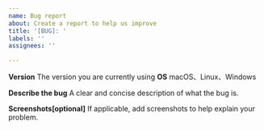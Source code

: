 ```yaml
---
name: Bug report
about: Create a report to help us improve
title: '[BUG]: '
labels: ''
assignees: ''

---
```


**Version**
The version you are currently using
**OS**
macOS、Linux、Windows

**Describe the bug**
A clear and concise description of what the bug is.

**Screenshots[optional]**
If applicable, add screenshots to help explain your problem.
